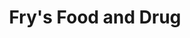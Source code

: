 ---
title: "Fry's Food and Drug"
url: /phoenix/frys-food-and-drug-east-baseline-road/
shop: Supermarkt
---